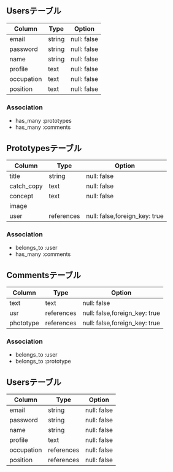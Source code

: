 ## Usersテーブル

| Column     | Type   | Option      |
| ---------- | ------ | ----------- |
| email      | string | null: false |
| password   | string | null: false |
| name       | string | null: false |
| profile    | text   | null: false |
| occupation | text   | null: false |
| position   | text   | null: false |

### Association

- has_many :prototypes
- has_many :comments

## Prototypesテーブル

| Column     | Type         | Option                        |
| ---------- | ------------ | ----------------------------- |
| title      | string       | null: false                   |
| catch_copy | text         | null: false                   |
| concept    | text         | null: false                   |
| image      |              |                               |
| user       | references   | null: false,foreign_key: true |

### Association

- belongs_to :user
- has_many :comments

## Commentsテーブル

| Column    | Type       | Option                        |
| --------- | ---------- | ----------------------------- |
| text      | text       | null: false                   |
| usr       | references | null: false,foreign_key: true |
| phototype | references | null: false,foreign_key: true |

### Association

- belongs_to :user
- belongs_to :prototype

## Usersテーブル

| Column     | Type         | Option      |
| ---------- | ------------ |------------ |
| email      | string       | null: false |
| password   | string       | null: false |
| name       | string       | null: false |
| profile    | text         | null: false |
| occupation | references   | null: false |
| position   | references   | null: false |
